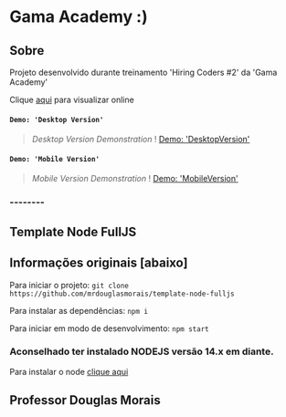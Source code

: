 # Gama Academy :)

## Sobre

Projeto desenvolvido durante treinamento 'Hiring Coders #2' da 'Gama Academy'

Clique [aqui](https://gamaacademy-2021-hiring-coders2-projeto-node-js.vercel.app/) para visualizar online

#### `Demo: 'Desktop Version' `

> _Desktop Version Demonstration_ !
> [Demo: 'DesktopVersion'](src/assets/images/demo/DesktopVersion.gif)

#### `Demo: 'Mobile Version' `

> _Mobile Version Demonstration_ !
> [Demo: 'MobileVersion'](src/assets/images/demo/MobileVersion.gif)

### --------

## Template Node FullJS

## Informações originais [abaixo]

Para iniciar o projeto:
`git clone https://github.com/mrdouglasmorais/template-node-fulljs`

Para instalar as dependências:
`npm i`

Para iniciar em modo de desenvolvimento:
`npm start`

### Aconselhado ter instalado NODEJS versão 14.x em diante.

Para instalar o node [clique aqui](https://nodejs.org/en/)

## Professor Douglas Morais
